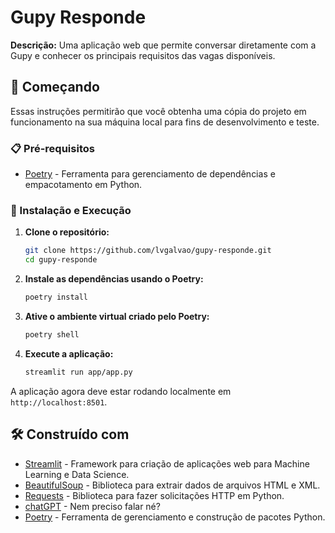 # Gupy Responde

**Descrição:** Uma aplicação web que permite conversar diretamente com a Gupy e conhecer os principais requisitos das vagas disponíveis.

## 🚀 Começando

Essas instruções permitirão que você obtenha uma cópia do projeto em funcionamento na sua máquina local para fins de desenvolvimento e teste.

### 📋 Pré-requisitos

* [Poetry](https://python-poetry.org/docs/#installation) - Ferramenta para gerenciamento de dependências e empacotamento em Python.

### 🔧 Instalação e Execução

1. **Clone o repositório:**
    
    ```bash
    git clone https://github.com/lvgalvao/gupy-responde.git
    cd gupy-responde
    ```
    
2. **Instale as dependências usando o Poetry:**
    
    ```bash
    poetry install
    ```
    
3. **Ative o ambiente virtual criado pelo Poetry:**
    
    ```bash
    poetry shell
    ```
    
4. **Execute a aplicação:**
    
    ```bash
    streamlit run app/app.py
    ```
    

A aplicação agora deve estar rodando localmente em `http://localhost:8501`.

## 🛠️ Construído com

* [Streamlit](https://streamlit.io/) - Framework para criação de aplicações web para Machine Learning e Data Science.
* [BeautifulSoup](https://www.crummy.com/software/BeautifulSoup/) - Biblioteca para extrair dados de arquivos HTML e XML.
* [Requests](https://docs.python-requests.org/en/master/) - Biblioteca para fazer solicitações HTTP em Python.
* [chatGPT](https://www.openai.com/) - Nem preciso falar né?
* [Poetry](https://python-poetry.org/) - Ferramenta de gerenciamento e construção de pacotes Python.